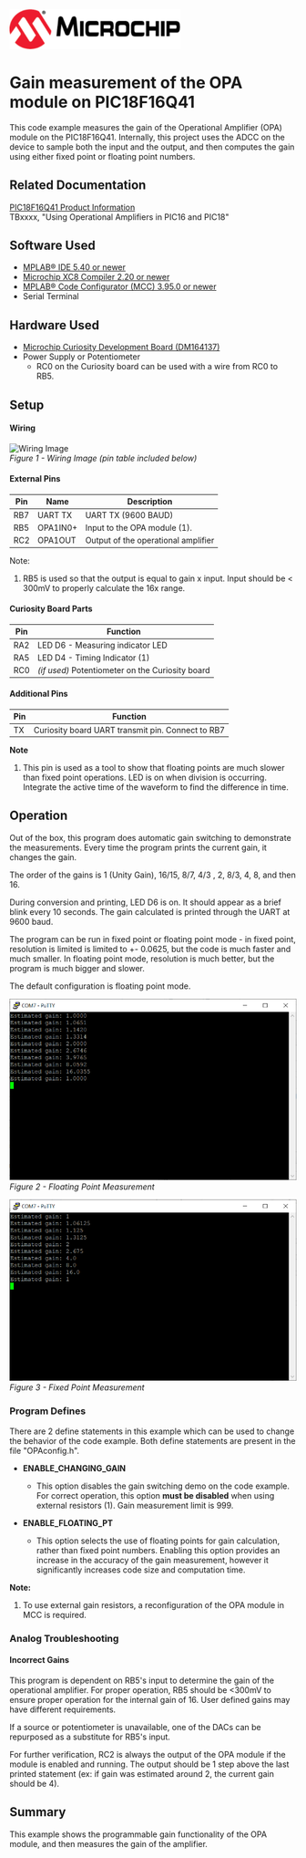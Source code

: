 <!-- Please do not change this html logo with link -->
<a href="https://www.microchip.com" rel="nofollow"><img src="images/microchip.png" alt="MCHP" width="300"/></a>

# Gain measurement of the OPA module on PIC18F16Q41
This code example measures the gain of the Operational Amplifier (OPA) module on the PIC18F16Q41. Internally, this project uses the ADCC on the device to sample both the input and the output, and then computes the gain using either fixed point or floating point numbers.

## Related Documentation

<a href="https://www.microchip.com/wwwproducts/en/PIC18F16Q41">PIC18F16Q41 Product Information</a><br>
TBxxxx, "Using Operational Amplifiers in PIC16 and PIC18"<br>

## Software Used

* <a href="http://www.microchip.com/mplab/mplab-x-ide">MPLAB® IDE 5.40 or newer</a>
* <a href="https://www.microchip.com/mplab/compilers">Microchip XC8 Compiler 2.20 or newer</a>
* <a href="https://www.microchip.com/mplab/mplab-code-configurator">MPLAB® Code Configurator (MCC) 3.95.0 or newer</a>
* Serial Terminal

## Hardware Used

* <a href="https://www.microchip.com/DevelopmentTools/ProductDetails/PartNO/DM164137"> Microchip Curiosity Development Board (DM164137) </a>
* Power Supply or Potentiometer
  * RC0 on the Curiosity board can be used with a wire from RC0 to RB5.

## Setup
#### Wiring

<img src="images/wiring.JPG" alt="Wiring Image" width="500"><br>
*Figure 1 - Wiring Image (pin table included below)*

#### External Pins

| Pin | Name     | Description
| --- | -------- | -----------
| RB7 | UART TX  | UART TX (9600 BAUD)
| RB5 | OPA1IN0+ | Input to the OPA module (1).
| RC2 | OPA1OUT  | Output of the operational amplifier

Note:
1. RB5 is used so that the output is equal to gain x input. Input should be < 300mV to properly calculate the 16x range.

#### Curiosity Board Parts

| Pin | Function
| --- | --------
| RA2 | LED D6 - Measuring indicator LED
| RA5 | LED D4 - Timing Indicator (1)
| RC0 | *(if used)* Potentiometer on the Curiosity board

#### Additional Pins

| Pin | Function
| --- | --------
| TX | Curiosity board UART transmit pin. Connect to RB7

**Note**<br>
1. This pin is used as a tool to show that floating points are much slower than fixed point operations. LED is on when division is occurring. Integrate the active time of the waveform to find the difference in time.

## Operation
Out of the box, this program does automatic gain switching to demonstrate the measurements. Every time the program prints the current gain, it changes the gain.

The order of the gains is 1 (Unity Gain), 16/15, 8/7, 4/3 , 2, 8/3, 4, 8, and then 16.

During conversion and printing, LED D6 is on. It should appear as a brief blink every 10 seconds.
The gain calculated is printed through the UART at 9600 baud.

The program can be run in fixed point or floating point mode - in fixed point, resolution is limited is limited to +- 0.0625, but the code is much faster and much smaller. In floating point mode, resolution is much better, but the program is much bigger and slower.

The default configuration is floating point mode.

<img src="images/FloatingPoint.PNG" alt="Floating Point Output"><br>
*Figure 2 - Floating Point Measurement*

<img src="images/FixedPoint.PNG" alt="Fixed Point Output"><br>
*Figure 3 - Fixed Point Measurement*


### Program Defines
There are 2 define statements in this example which can be used to change the behavior of the code example. Both define statements are present in the file "OPAconfig.h".

- **ENABLE_CHANGING_GAIN**
  - This option disables the gain switching demo on the code example. For correct operation, this option **must be disabled** when using external resistors (1). Gain measurement limit is 999.

- **ENABLE_FLOATING_PT**
  - This option selects the use of floating points for gain calculation, rather than fixed point numbers. Enabling this option provides an increase in the accuracy of the gain measurement, however it significantly increases code size and computation time.

**Note:**
  1. To use external gain resistors, a reconfiguration of the OPA module in MCC is required.

### Analog Troubleshooting
#### Incorrect Gains
This program is dependent on RB5's input to determine the gain of the operational amplifier. For proper operation, RB5 should be <300mV to ensure proper operation for the internal gain of 16. User defined gains may have different requirements.

If a source or potentiometer is unavailable, one of the DACs can be repurposed as a substitute for RB5's input.

For further verification, RC2 is always the output of the OPA module if the module is enabled and running. The output should be 1 step above the last printed statement (ex: if gain was estimated around 2, the current gain should be 4).

## Summary
This example shows the programmable gain functionality of the OPA module, and then measures the gain of the amplifier.

<!-- Summarize what the example has shown -->
